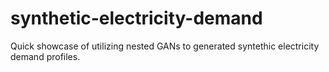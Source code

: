 # synthetic-electricity-demand
Quick showcase of utilizing nested GANs to generated syntethic electricity demand profiles.
